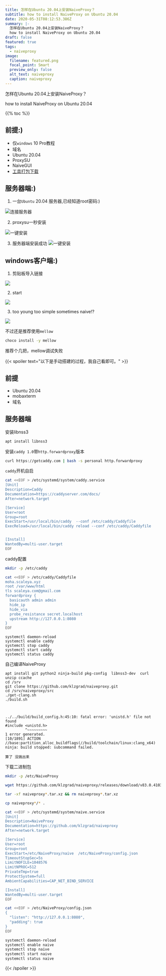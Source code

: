 ```yaml
---
title: 怎样在Ubuntu 20.04上安装NaiveProxy？
subtitle: how to install NaiveProxy on Ubuntu 20.04
date: 2020-05-31T08:12:53.386Z
summary: |-
  怎样在Ubuntu 20.04上安装NaiveProxy？
  how to install NaiveProxy on Ubuntu 20.04
draft: false
featured: true
tags:
  - naiveproxy
image:
  filename: featured.png
  focal_point: Smart
  preview_only: false
  alt_text: naiveproxy
  caption: naiveproxy
---
```

怎样在Ubuntu 20.04上安装NaiveProxy？

how to install NaiveProxy on Ubuntu 20.04

{{% toc %}}

## 前提:)

* 仅`windows` 10 Pro教程
* 域名
* Ubuntu 20.04
* ProxySU
* NaiveGUI
* [工具打包下载](/dwnld/naive/)


## 服务器端:)

1. 一台`Ubuntu` 20.04 服务器,已经知道root密码:)

![连接服务器](root.png)

2. proxysu一秒安装

![一键安装](proxysu.png)

3. 服务器端安装成功
![一键安装](success.png)


## windows客户端:)

1. 剪贴板导入链接

![](import.png)

2. start

![](start.png)

3. too young too simple sometimes naive!?

![](naive.png)


不过还是推荐使用`mellow`
```bash
choco install -y mellow
```

推荐个几把，mellow调试失败









{{< spoiler text="以下是手动搭建的过程，我自己看即可。" >}}

## 前提

* Ubuntu 20.04
* mobaxterm
* 域名

## 服务器端

安装libnss3

```bash
apt install libnss3
```

安装`caddy 1.0`带`http.forwardproxy`版本

```bash
curl https://getcaddy.com | bash -s personal http.forwardproxy
```

`caddy`开机自启

```bash
cat <<EOF > /etc/systemd/system/caddy.service
[Unit]
Description=Caddy
Documentation=https://caddyserver.com/docs/
After=network.target

[Service]
User=root
Group=root
ExecStart=/usr/local/bin/caddy  --conf /etc/caddy/Caddyfile
ExecReload=/usr/local/bin/caddy reload --conf /etc/caddy/Caddyfile


[Install]
WantedBy=multi-user.target
EOF
```

caddy配置

```bash
mkdir -p /etc/caddy 

cat <<EOF > /etc/caddy/Caddyfile
moha.scaleya.xyz
root /var/www/html
tls scaleya.com@gmail.com
forwardproxy {
  basicauth admin admin
  hide_ip
  hide_via
  probe_resistance secret.localhost
  upstream http://127.0.0.1:8080
}
EOF
```

```cwl
systemctl daemon-reload
systemctl enable caddy
systemctl stop caddy
systemctl start caddy
systemctl status caddy
```

自己编译NaiveProxy

```
apt install git python2 ninja-build pkg-config  libnss3-dev  curl unzip ccache
cd /srv 
git clone https://github.com/klzgrad/naiveproxy.git
cd /srv/naiveproxy/src
./get-clang.sh
./build.sh



../../build/build_config.h:45:10: fatal error: 'unistd.h' file not found
#include <unistd.h>
         ^~~~~~~~~~
1 error generated.
[10/1891] ACTION //base:partition_alloc_buildflags(//build/toolchain/linux:clang_x64)
ninja: build stopped: subcommand failed.

算了 没搞出来
```

下载二进制包

```bash
mkdir -p /etc/NaiveProxy

wget https://github.com/klzgrad/naiveproxy/releases/download/v83.0.4103.61-1/naiveproxy-v83.0.4103.61-1-linux-x64.tar.xz

tar -xf naiveproxy*.tar.xz && rm naiveproxy*.tar.xz

cp naiveproxy*/* .
```

```bash
cat <<EOF > /etc/systemd/system/naive.service
[Unit]
Description=NaiveProxy
Documentation=https://github.com/klzgrad/naiveproxy
After=network.target

[Service]
User=root
Group=root
ExecStart=/etc/NaiveProxy/naive  /etc/NaiveProxy/config.json
TimeoutStopSec=5s
LimitNOFILE=1048576
LimitNPROC=512
PrivateTmp=true
ProtectSystem=full
AmbientCapabilities=CAP_NET_BIND_SERVICE

[Install]
WantedBy=multi-user.target
EOF
```

```bash
cat <<EOF > /etc/NaiveProxy/config.json
{
  "listen": "http://127.0.0.1:8080",
  "padding": true
}
EOF
```

```bash
systemctl daemon-reload
systemctl enable naive
systemctl stop naive
systemctl start naive
systemctl status naive
```

 {{< /spoiler >}}